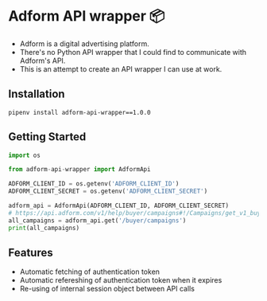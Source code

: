 Adform API wrapper 📦
=====================

* Adform is a digital advertising platform.
* There's no Python API wrapper that I could find to communicate with Adform's API.
* This is an attempt to create an API wrapper I can use at work.


Installation
------------

```
pipenv install adform-api-wrapper==1.0.0
```

Getting Started
---------------

```python
import os

from adform-api-wrapper import AdformApi

ADFORM_CLIENT_ID = os.getenv('ADFORM_CLIENT_ID')
ADFORM_CLIENT_SECRET = os.getenv('ADFORM_CLIENT_SECRET')

adform_api = AdformApi(ADFORM_CLIENT_ID, ADFORM_CLIENT_SECRET)
# https://api.adform.com/v1/help/buyer/campaigns#!/Campaigns/get_v1_buyer_campaigns
all_campaigns = adform_api.get('/buyer/campaigns')
print(all_campaigns)
```

Features
--------

* Automatic fetching of authentication token
* Automatic refereshing of authentication token when it expires
* Re-using of internal session object between API calls
